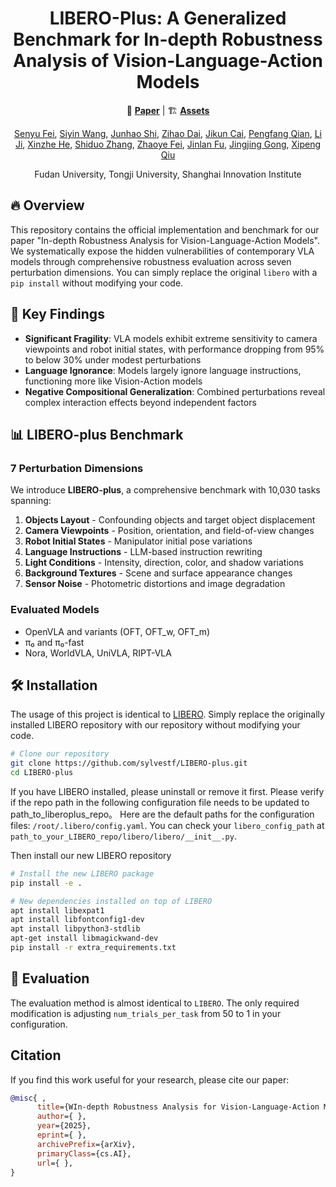 <h1 align="center">
LIBERO-Plus: A Generalized Benchmark for In-depth Robustness Analysis of Vision-Language-Action Models
</h1>

<p align="center">
  📄 <a href="7085_In_depth_Robustness_Analy.pdf"><strong>Paper</strong></a> |  
  🏗️ <a href="https://anonymous.4open.science/r/LIBERO-plus-522F"><strong>Assets</strong></a>
</p>

<p align="center">
    <a href="">Senyu Fei</a>, 
    <a href="">Siyin Wang</a>, 
    <a href="">Junhao Shi</a>, 
    <a href="">Zihao Dai</a>, 
    <a href="">Jikun Cai</a>, 
    <a href="">Pengfang Qian</a>, 
    <a href="">Li Ji</a>, 
    <a href="">Xinzhe He</a>, 
    <a href="">Shiduo Zhang</a>, 
    <a href="">Zhaoye Fei</a>, 
    <a href="">Jinlan Fu</a>, 
    <a href="">Jingjing Gong</a>, 
    <a href="">Xipeng Qiu</a>
</p>
<p align="center">Fudan University, Tongji University, Shanghai Innovation Institute</p>

## 🔥 Overview
This repository contains the official implementation and benchmark for our paper "In-depth Robustness Analysis for Vision-Language-Action Models". We systematically expose the hidden vulnerabilities of contemporary VLA models through comprehensive robustness evaluation across seven perturbation dimensions. You can simply replace the original `libero` with a `pip install` without modifying your code.

## 🚀 Key Findings
- **Significant Fragility**: VLA models exhibit extreme sensitivity to camera viewpoints and robot initial states, with performance dropping from 95% to below 30% under modest perturbations
- **Language Ignorance**: Models largely ignore language instructions, functioning more like Vision-Action models
- **Negative Compositional Generalization**: Combined perturbations reveal complex interaction effects beyond independent factors

## 📊 LIBERO-plus Benchmark

### 7 Perturbation Dimensions
We introduce **LIBERO-plus**, a comprehensive benchmark with 10,030 tasks spanning:

1. **Objects Layout** - Confounding objects and target object displacement
2. **Camera Viewpoints** - Position, orientation, and field-of-view changes
3. **Robot Initial States** - Manipulator initial pose variations
4. **Language Instructions** - LLM-based instruction rewriting
5. **Light Conditions** - Intensity, direction, color, and shadow variations
6. **Background Textures** - Scene and surface appearance changes
7. **Sensor Noise** - Photometric distortions and image degradation

### Evaluated Models
- OpenVLA and variants (OFT, OFT_w, OFT_m)
- π₀ and π₀-fast
- Nora, WorldVLA, UniVLA, RIPT-VLA

## 🛠️ Installation
The usage of this project is identical to [LIBERO](https://github.com/Lifelong-Robot-Learning/LIBERO). Simply replace the originally installed LIBERO repository with our repository without modifying your code.

```bash
# Clone our repository
git clone https://github.com/sylvestf/LIBERO-plus.git
cd LIBERO-plus
```

If you have LIBERO installed, please uninstall or remove it first. Please verify if the repo path in the following configuration file needs to be updated to path_to_liberoplus_repo。
Here are the default paths for the configuration files: `/root/.libero/config.yaml`. You can check your `libero_config_path` at `path_to_your_LIBERO_repo/libero/libero/__init__.py`.

Then install our new LIBERO repository
```bash
# Install the new LIBERO package
pip install -e .

# New dependencies installed on top of LIBERO
apt install libexpat1
apt install libfontconfig1-dev
apt install libpython3-stdlib
apt-get install libmagickwand-dev
pip install -r extra_requirements.txt
```

## 🚀 Evaluation
The evaluation method is almost identical to `LIBERO`. The only required modification is adjusting `num_trials_per_task` from 50 to 1 in your configuration.

## Citation
If you find this work useful for your research, please cite our paper:
```bibtex
@misc{ ,
      title={WIn-depth Robustness Analysis for Vision-Language-Action Models}, 
      author={ },
      year={2025},
      eprint={ },
      archivePrefix={arXiv},
      primaryClass={cs.AI},
      url={ }, 
}
```
